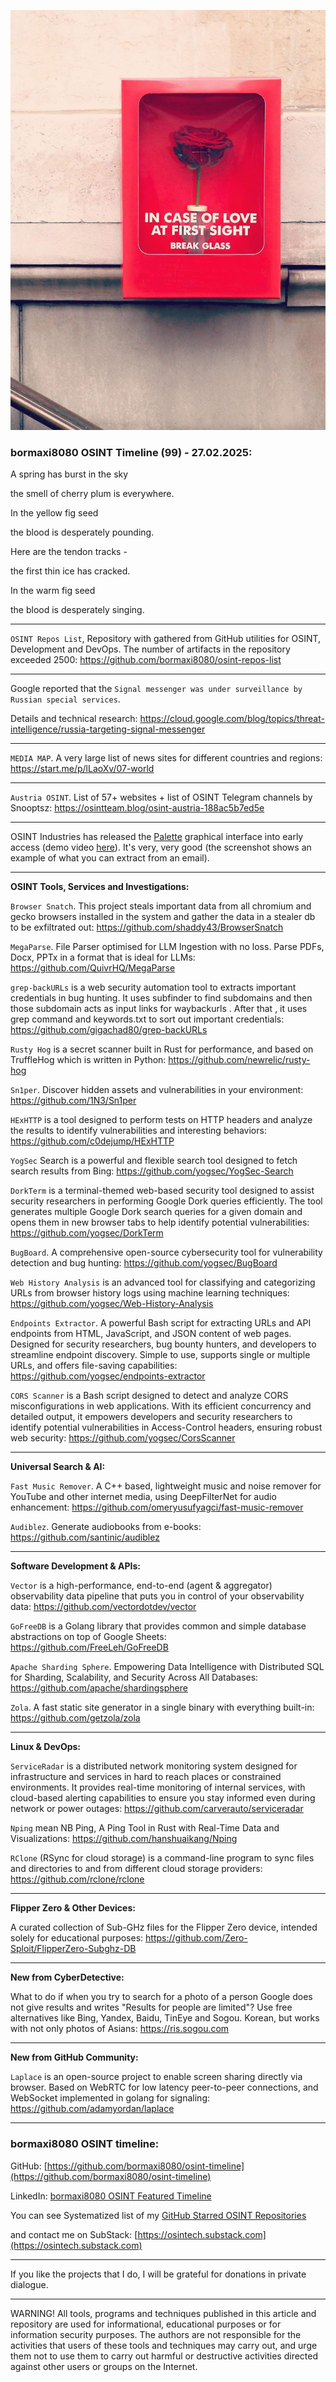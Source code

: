 ![alt text](img/99.jpg)
### bormaxi8080 OSINT Timeline (99) - 27.02.2025:

A spring has burst in the sky

the smell of cherry plum is everywhere.

In the yellow fig seed

the blood is desperately pounding.

Here are the tendon tracks -

the first thin ice has cracked.

In the warm fig seed

the blood is desperately singing.

----

```OSINT Repos List```, Repository with gathered from GitHub utilities for OSINT, Development and DevOps. The number of artifacts in the repository exceeded 2500: https://github.com/bormaxi8080/osint-repos-list

----

Google reported that the ```Signal messenger was under surveillance by Russian special services```.

Details and technical research: https://cloud.google.com/blog/topics/threat-intelligence/russia-targeting-signal-messenger

----

```MEDIA MAP```. A very large list of news sites for different countries and regions: https://start.me/p/lLaoXv/07-world

----

```Austria OSINT```. List of 57+ websites + list of OSINT Telegram channels by Snooptsz: https://osintteam.blog/osint-austria-188ac5b7ed5e

----

OSINT Industries has released the [Palette](https://app.osint.industries/login) graphical interface into early access (demo video [here](https://www.youtube.com/watch?v=cg70iRz47RM)). It's very, very good (the screenshot shows an example of what you can extract from an email).

----

**OSINT Tools, Services and Investigations:**

```Browser Snatch```. This project steals important data from all chromium and gecko browsers installed in the system and gather the data in a stealer db to be exfiltrated out: https://github.com/shaddy43/BrowserSnatch

```MegaParse```. File Parser optimised for LLM Ingestion with no loss. Parse PDFs, Docx, PPTx in a format that is ideal for LLMs: https://github.com/QuivrHQ/MegaParse

```grep-backURLs``` is a web security automation tool to extracts important credentials in bug hunting. It uses subfinder to find subdomains and then those subdomain acts as input links for waybackurls . After that , it uses grep command and keywords.txt to sort out important credentials: https://github.com/gigachad80/grep-backURLs

```Rusty Hog``` is a secret scanner built in Rust for performance, and based on TruffleHog which is written in Python: https://github.com/newrelic/rusty-hog

```Sn1per```. Discover hidden assets and vulnerabilities in your environment: https://github.com/1N3/Sn1per

```HExHTTP``` is a tool designed to perform tests on HTTP headers and analyze the results to identify vulnerabilities and interesting behaviors: https://github.com/c0dejump/HExHTTP

```YogSec``` Search is a powerful and flexible search tool designed to fetch search results from Bing: https://github.com/yogsec/YogSec-Search

```DorkTerm``` is a terminal-themed web-based security tool designed to assist security researchers in performing Google Dork queries efficiently. The tool generates multiple Google Dork search queries for a given domain and opens them in new browser tabs to help identify potential vulnerabilities: https://github.com/yogsec/DorkTerm

```BugBoard```. A comprehensive open-source cybersecurity tool for vulnerability detection and bug hunting: https://github.com/yogsec/BugBoard

```Web History Analysis``` is an advanced tool for classifying and categorizing URLs from browser history logs using machine learning techniques: https://github.com/yogsec/Web-History-Analysis

```Endpoints Extractor```. A powerful Bash script for extracting URLs and API endpoints from HTML, JavaScript, and JSON content of web pages. Designed for security researchers, bug bounty hunters, and developers to streamline endpoint discovery. Simple to use, supports single or multiple URLs, and offers file-saving capabilities: https://github.com/yogsec/endpoints-extractor

```CORS Scanner``` is a Bash script designed to detect and analyze CORS misconfigurations in web applications. With its efficient concurrency and detailed output, it empowers developers and security researchers to identify potential vulnerabilities in Access-Control headers, ensuring robust web security: https://github.com/yogsec/CorsScanner

----

**Universal Search & AI:**

```Fast Music Remover```. A C++ based, lightweight music and noise remover for YouTube and other internet media, using DeepFilterNet for audio enhancement: https://github.com/omeryusufyagci/fast-music-remover

```Audiblez```. Generate audiobooks from e-books: https://github.com/santinic/audiblez

---

**Software Development & APIs:**

```Vector``` is a high-performance, end-to-end (agent & aggregator) observability data pipeline that puts you in control of your observability data: https://github.com/vectordotdev/vector

```GoFreeDB``` is a Golang library that provides common and simple database abstractions on top of Google Sheets: https://github.com/FreeLeh/GoFreeDB

```Apache Sharding Sphere```. Empowering Data Intelligence with Distributed SQL for Sharding, Scalability, and Security Across All Databases: https://github.com/apache/shardingsphere

```Zola```. A fast static site generator in a single binary with everything built-in: https://github.com/getzola/zola

----

**Linux & DevOps:**

```ServiceRadar``` is a distributed network monitoring system designed for infrastructure and services in hard to reach places or constrained environments. It provides real-time monitoring of internal services, with cloud-based alerting capabilities to ensure you stay informed even during network or power outages: https://github.com/carverauto/serviceradar

```Nping``` mean NB Ping, A Ping Tool in Rust with Real-Time Data and Visualizations: https://github.com/hanshuaikang/Nping

```RClone``` (RSync for cloud storage) is a command-line program to sync files and directories to and from different cloud storage providers: https://github.com/rclone/rclone

----

**Flipper Zero & Other Devices:**

A curated collection of Sub-GHz files for the Flipper Zero device, intended solely for educational purposes: https://github.com/Zero-Sploit/FlipperZero-Subghz-DB

----

**New from CyberDetective:**

What to do if when you try to search for a photo of a person Google does not give results and writes "Results for people are limited"? Use free alternatives like Bing, Yandex, Baidu, TinEye and Sogou. Korean, but works with not only photos of Asians: https://ris.sogou.com

----

**New from GitHub Community:**

```Laplace``` is an open-source project to enable screen sharing directly via browser. Based on WebRTC for low latency peer-to-peer connections, and WebSocket implemented in golang for signaling: https://github.com/adamyordan/laplace

----
### bormaxi8080 OSINT timeline:

GitHub: [https://github.com/bormaxi8080/osint-timeline](https://github.com/bormaxi8080/osint-timeline)

LinkedIn: [bormaxi8080 OSINT Featured Timeline](https://www.linkedin.com/in/osintech/details/featured/)

You can see Systematized list of my [GitHub Starred OSINT Repositories](https://github.com/bormaxi8080/osint-repos-list)

and contact me on SubStack: [https://osintech.substack.com](https://osintech.substack.com)

----

If you like the projects that I do, I will be grateful for donations in private dialogue.

----

WARNING! All tools, programs and techniques published in this article and repository are used for informational, educational purposes or for information security purposes. The authors are not responsible for the activities that users of these tools and techniques may carry out, and urge them not to use them to carry out harmful or destructive activities directed against other users or groups on the Internet.